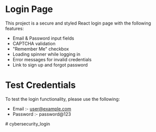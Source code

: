 # Login Page

This project is a secure and styled React login page with the following features:

- Email & Password input fields
- CAPTCHA validation
- "Remember Me" checkbox
- Loading spinner while logging in
- Error messages for invalid credentials
- Link to sign up and forgot password

# Test Credentials
To test the login functionality, please use the following:

- Email :-	user@example.com
- Password :- password@123

#   c y b e r s e c u r i t y _ l o g i n  
 